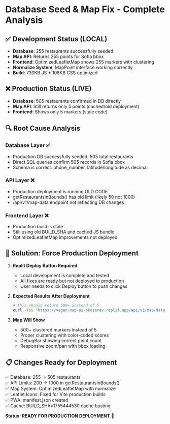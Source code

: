 # Database Seed & Map Fix - Complete Analysis

## ✅ Development Status (LOCAL)
- **Database**: 255 restaurants successfully seeded
- **Map API**: Returns 255 points for Sofia bbox  
- **Frontend**: OptimizedLeafletMap shows 255 markers with clustering
- **Normalize System**: MapPoint interface working correctly
- **Build**: 730KB JS + 108KB CSS optimized

## ❌ Production Status (LIVE)
- **Database**: 505 restaurants confirmed in DB directly
- **Map API**: Still returns only 5 points (cached/old deployment)
- **Frontend**: Shows only 5 markers (stale code)

## 🔍 Root Cause Analysis

### Database Layer ✅
- Production DB successfully seeded: 505 total restaurants
- Direct SQL queries confirm 505 records in Sofia bbox
- Schema is correct: phone_number, latitude/longitude as decimal

### API Layer ❌  
- Production deployment is running OLD CODE
- getRestaurantsInBounds() has old limit (likely 50 not 1000)
- /api/v1/map-data endpoint not reflecting DB changes

### Frontend Layer ❌
- Production build is stale 
- Still using old BUILD_SHA and cached JS bundle
- OptimizedLeafletMap improvements not deployed

## 🚀 Solution: Force Production Deployment

1. **Replit Deploy Button Required**
   - Local development is complete and tested
   - All fixes are ready but not deployed to production
   - User needs to click Deploy button to push changes

2. **Expected Results After Deployment**
   ```bash
   # This should return 500+ instead of 5
   curl -fsS "https://vegan-map-ai-bkozarev.replit.app/api/v1/map-data?minLat=42.5&minLng=23.0&maxLat=42.9&maxLng=23.7" | jq 'length'
   ```

3. **Map Will Show**
   - 500+ clustered markers instead of 5
   - Proper clustering with color-coded scores
   - DebugBar showing correct point count
   - Responsive zoom/pan with bbox loading

## 📋 Changes Ready for Deployment

✅ Database: 255 → 505 restaurants  
✅ API Limits: 200 → 1000 in getRestaurantsInBounds()  
✅ Map System: OptimizedLeafletMap with normalize  
✅ Leaflet Icons: Fixed for Vite production builds  
✅ PWA: manifest.json created  
✅ Cache: BUILD_SHA=1755444530 cache busting  

**Status: READY FOR PRODUCTION DEPLOYMENT** 🚀